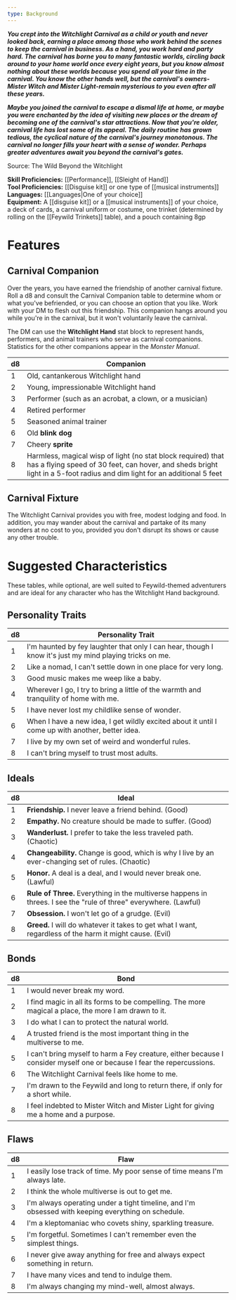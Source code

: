 ```yaml
---
type: Background
---
```

**_You crept into the Witchlight Carnival as a child or youth and never looked back, earning a place among those who work behind the scenes to keep the carnival in business. As a hand, you work hard and party hard. The carnival has borne you to many fantastic worlds, circling back around to your home world once every eight years, but you know almost nothing about these worlds because you spend all your time in the carnival. You know the other hands well, but the carnival's owners-Mister Witch and Mister Light-remain mysterious to you even after all these years._**

**_Maybe you joined the carnival to escape a dismal life at home, or maybe you were enchanted by the idea of visiting new places or the dream of becoming one of the carnival's star attractions. Now that you're older, carnival life has lost some of its appeal. The daily routine has grown tedious, the cyclical nature of the carnival's journey monotonous. The carnival no longer fills your heart with a sense of wonder. Perhaps greater adventures await you beyond the carnival's gates._**

Source: The Wild Beyond the Witchlight

**Skill Proficiencies:** [[Performance]], [[Sleight of Hand]]  
**Tool Proficiencies:** [[Disguise kit]] or one type of [[musical instruments]]  
**Languages:** [[Languages|One of your choice]]  
**Equipment:** A [[disguise kit]] or a [[musical instruments]] of your choice, a deck of cards, a carnival uniform or costume, one trinket (determined by rolling on the [[Feywild Trinkets]] table), and a pouch containing 8gp

# Features

## Carnival Companion

Over the years, you have earned the friendship of another carnival fixture. Roll a d8 and consult the Carnival Companion table to determine whom or what you've befriended, or you can choose an option that you like. Work with your DM to flesh out this friendship. This companion hangs around you while you're in the carnival, but it won't voluntarily leave the carnival.

The DM can use the **Witchlight Hand** stat block to represent hands, performers, and animal trainers who serve as carnival companions. Statistics for the other companions appear in the _Monster Manual_.

|d8|Companion|
|---|---|
|1|Old, cantankerous Witchlight hand|
|2|Young, impressionable Witchlight hand|
|3|Performer (such as an acrobat, a clown, or a musician)|
|4|Retired performer|
|5|Seasoned animal trainer|
|6|Old **blink dog**|
|7|Cheery **sprite**|
|8|Harmless, magical wisp of light (no stat block required) that has a flying speed of 30 feet, can hover, and sheds bright light in a 5-foot radius and dim light for an additional 5 feet|

## Carnival Fixture

The Witchlight Carnival provides you with free, modest lodging and food. In addition, you may wander about the carnival and partake of its many wonders at no cost to you, provided you don't disrupt its shows or cause any other trouble.

# Suggested Characteristics

These tables, while optional, are well suited to Feywild-themed adventurers and are ideal for any character who has the Witchlight Hand background.

## Personality Traits

|d8|Personality Trait|
|---|---|
|1|I'm haunted by fey laughter that only I can hear, though I know it's just my mind playing tricks on me.|
|2|Like a nomad, I can't settle down in one place for very long.|
|3|Good music makes me weep like a baby.|
|4|Wherever I go, I try to bring a little of the warmth and tranquility of home with me.|
|5|I have never lost my childlike sense of wonder.|
|6|When I have a new idea, I get wildly excited about it until I come up with another, better idea.|
|7|I live by my own set of weird and wonderful rules.|
|8|I can't bring myself to trust most adults.|

## Ideals

|d8|Ideal|
|---|---|
|1|**Friendship.** I never leave a friend behind. (Good)|
|2|**Empathy.** No creature should be made to suffer. (Good)|
|3|**Wanderlust.** I prefer to take the less traveled path. (Chaotic)|
|4|**Changeability.** Change is good, which is why I live by an ever-changing set of rules. (Chaotic)|
|5|**Honor.** A deal is a deal, and I would never break one. (Lawful)|
|6|**Rule of Three.** Everything in the multiverse happens in threes. I see the "rule of three" everywhere. (Lawful)|
|7|**Obsession.** I won't let go of a grudge. (Evil)|
|8|**Greed.** I will do whatever it takes to get what I want, regardless of the harm it might cause. (Evil)|

## Bonds

|d8|Bond|
|---|---|
|1|I would never break my word.|
|2|I find magic in all its forms to be compelling. The more magical a place, the more I am drawn to it.|
|3|I do what I can to protect the natural world.|
|4|A trusted friend is the most important thing in the multiverse to me.|
|5|I can't bring myself to harm a Fey creature, either because I consider myself one or because I fear the repercussions.|
|6|The Witchlight Carnival feels like home to me.|
|7|I'm drawn to the Feywild and long to return there, if only for a short while.|
|8|I feel indebted to Mister Witch and Mister Light for giving me a home and a purpose.|

## Flaws

|d8|Flaw|
|---|---|
|1|I easily lose track of time. My poor sense of time means I'm always late.|
|2|I think the whole multiverse is out to get me.|
|3|I'm always operating under a tight timeline, and I'm obsessed with keeping everything on schedule.|
|4|I'm a kleptomaniac who covets shiny, sparkling treasure.|
|5|I'm forgetful. Sometimes I can't remember even the simplest things.|
|6|I never give away anything for free and always expect something in return.|
|7|I have many vices and tend to indulge them.|
|8|I'm always changing my mind-well, almost always.|